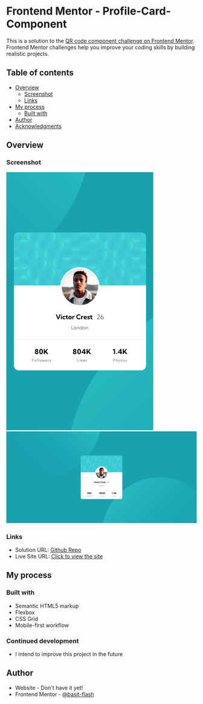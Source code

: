 # Frontend Mentor - Profile-Card-Component

This is a solution to the [QR code component challenge on Frontend Mentor]([https://www.frontendmentor.io/challenges/qr-code-component-iux_sIO_H](https://www.frontendmentor.io/challenges/profile-card-component-cfArpWshJ)). 
Frontend Mentor challenges help you improve your coding skills by building realistic projects.

## Table of contents

- [Overview](#overview)
  - [Screenshot](#screenshot)
  - [Links](#links)
- [My process](#my-process)
  - [Built with](#built-with)
- [Author](#author)
- [Acknowledgments](#acknowledgments)

## Overview

### Screenshot

![](./screenshots/mobile-design.png)
![](./screenshots/desktop-design.png)

### Links

- Solution URL: [Github Repo](https://github.com/basitkorai/profile-card-component-main)
- Live Site URL: [Click to view the site](https://basitkorai.github.io/profile-card-component-main/)

## My process

### Built with

- Semantic HTML5 markup
- Flexbox
- CSS Grid
- Mobile-first workflow

### Continued development
- I intend to improve this project in the future

## Author

- Website - Don't have it yet!
- Frontend Mentor - [@basit-flash](https://www.frontendmentor.io/profile/basit-flash)
